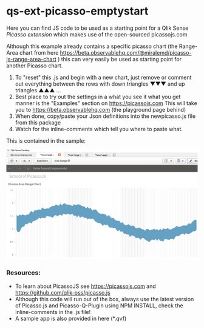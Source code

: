 # qs-ext-picasso-emptystart
Here you can find JS code to be used as a starting point for a Qlik Sense *Picasso extension* which makes use of the open-sourced picassojs.com

Although this example already contains a specific picasso chart (the Range-Area chart from here  https://beta.observablehq.com/@miralemd/picasso-js-range-area-chart ) this can very easily be used as starting point for another Picasso chart. 

1) To "reset" this .js and begin with a new chart, just remove or comment out everything between the rows with down triangles ▼▼▼ and up triangles ▲▲▲ ...
2) Best place to try out the settings in a what you see it what you get manner is the "Examples" section on https://picassojs.com This will take you to  https://beta.observablehq.com (the playground page behind) 
3) When done, copy/paste your Json definitions into the newpicasso.js file from this package
4) Watch for the inline-comments which tell you where to paste what.

This is contained in the sample:

![alt text](https://raw.githubusercontent.com/ChristofSchwarz/qs-ext-picasso-emptystart/master/Screenshot%202018-03-16%2019.10.14.png "text")

### Resources:
* To learn about PicassoJS see https://picassojs.com and https://github.com/qlik-oss/picasso.js
* Although this code will run out of the box, always use the latest version of Picasso.js and Picasso-Q-Plugin using NPM INSTALL, check the inline-comments in the .js file!
* A sample app is also provided in here (*.qvf) 

